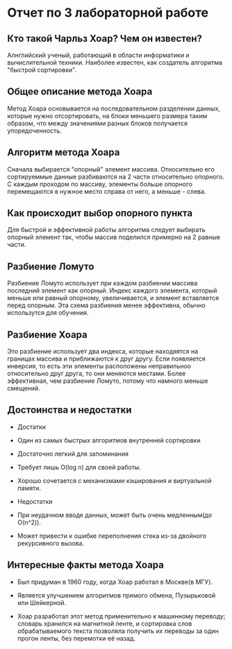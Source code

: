 # Отчет по 3 лабораторной работе 

## Кто такой Чарльз Хоар? Чем он известен?

Алнглийский ученый, работающий в области информатики и вычислительной техники. Наиболее известен, как создатель алгоритма "быстрой сортировки".

## Общее описание метода Хоара

Метод Хоара основывается на последовательном разделении данных, которые нужно отсортировать, на блоки меньшего размера таким образом, что между значениями разных блоков получается упорядоченность.

## Алгоритм метода Хоара

Сначала выбирается "опорный" элемент массива. Относительно его сортируеммые данные разбиваются на 
2 части относительно опорного. С каждым проходом по массиву, элементы больше опорного перемещаются в нужное место справа от него,  а меньше - слева. 

## Как происходит выбор опорного пункта

Для быстрой и эффективной работы алгоритма следует выбирать опорный элемент так, чтобы массив поделился примерно на 2 равные части.

## Разбиение Ломуто

Разбиение Ломуто использует при каждом разбиении массива последний элемент как опорный. Индекс каждого элемента, который меньше или равный опорному, увеличивается, и элемент вставляется перед опорным. Эта схема разбиения менее эффективна, обычно использутся для обучения.

## Разбиение Хоара 

Это разбиение использует два индекса, которые находяятся на границах массива и приближаются к друг другу. Если появляется инверсия, то есть эти элементы расположены неправильноо относительно друг друга, то они меняются местами. Более эффективная, чем разбиение Ломуто, потому что намного меньше смещений. 

## Достоинства и недостатки

- Достатки 

* Один из самых быстрых алгоритмов внутренней сортировки

*  Достаточно легкий для запоминания 

* Требует лишь O(log n) для своей работы. 

* Хорошо сочетается с механизмами кэширования и виртуальной памяти.

- Недостатки

* При неудачном вводе данных, может быть очень медленным(до O(n^2)).

* Может привести к ошибке переполнения стека из-за двойного рекурсивного вызова.

## Интересные факты метода Хоара

* Был придуман в 1960 году, когда Хоар работал в Москве(в МГУ).

* Является улучшением алгоритмов прямого обмена, Пузырьковой или Шейкерной.

* Хоар разработал этот метод применительно к машинному переводу; словарь хранился на магнитной ленте, и сортировка слов обрабатываемого текста позволяла получить их переводы за один прогон ленты, без перемотки её назад.
